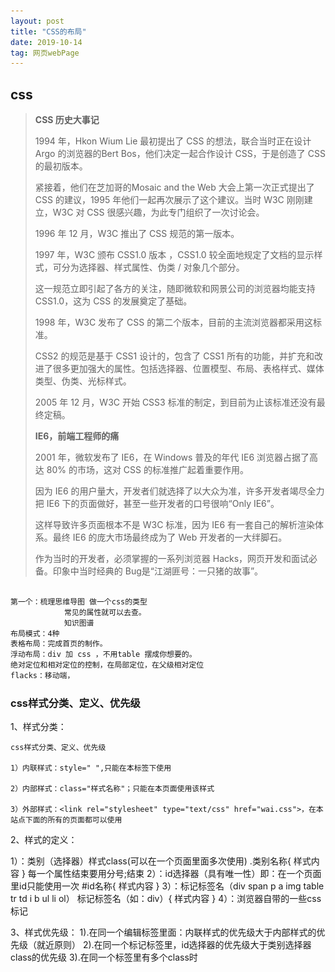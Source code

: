 ```yaml
---
layout: post
title: "CSS的布局"
date: 2019-10-14
tag: 网页webPage
---
```






## css

>
>
>**CSS 历史大事记**
>
>1994 年，Hkon Wium Lie 最初提出了 CSS 的想法，联合当时正在设计 Argo 的浏览器的Bert Bos，他们决定一起合作设计 CSS，于是创造了 CSS 的最初版本。
>
>紧接着，他们在芝加哥的Mosaic and the Web 大会上第一次正式提出了 CSS 的建议，1995 年他们一起再次展示了这个建议。当时 W3C 刚刚建立，W3C 对 CSS 很感兴趣，为此专门组织了一次讨论会。
>
>1996 年 12 月，W3C 推出了 CSS 规范的第一版本。
>
>1997 年，W3C 颁布 CSS1.0 版本 ，CSS1.0 较全面地规定了文档的显示样式，可分为选择器、样式属性、伪类 / 对象几个部分。
>
>这一规范立即引起了各方的关注，随即微软和网景公司的浏览器均能支持 CSS1.0，这为 CSS 的发展奠定了基础。
>
>1998 年，W3C 发布了 CSS 的第二个版本，目前的主流浏览器都采用这标准。
>
>CSS2 的规范是基于 CSS1 设计的，包含了 CSS1 所有的功能，并扩充和改进了很多更加强大的属性。包括选择器、位置模型、布局、表格样式、媒体类型、伪类、光标样式。
>
>2005 年 12 月，W3C 开始 CSS3 标准的制定，到目前为止该标准还没有最终定稿。
>
>**IE6，前端工程师的痛**
>
>2001 年，微软发布了 IE6，在 Windows 普及的年代 IE6 浏览器占据了高达 80% 的市场，这对 CSS 的标准推广起着重要作用。
>
>因为 IE6 的用户量大，开发者们就选择了以大众为准，许多开发者竭尽全力把 IE6 下的页面做好，甚至一些开发者的口号很响“Only IE6”。
>
>这样导致许多页面根本不是 W3C 标准，因为 IE6 有一套自己的解析渲染体系。最终 IE6 的庞大市场最终成为了 Web 开发者的一大绊脚石。
>
>作为当时的开发者，必须掌握的一系列浏览器 Hacks，网页开发和面试必备。印象中当时经典的 Bug是“江湖匪号：一只猪的故事”。

```bash

第一个：梳理思维导图 做一个css的类型
			常见的属性就可以去查。
			知识图谱
布局模式：4种
表格布局：完成首页的制作。
浮动布局：div 加 css ，不用table 摆成你想要的。
绝对定位和相对定位的控制，在局部定位，在父级相对定位
flacks：移动端，
```

### css样式分类、定义、优先级



1、样式分类：

    css样式分类、定义、优先级
    
    1）内联样式：style=" ",只能在本标签下使用
    
    2）内部样式：class="样式名称"；只能在本页面使用该样式
    
    3）外部样式：<link rel="stylesheet" type="text/css" href="wai.css">，在本站点下面的所有的页面都可以使用

2、样式的定义：

   1）：类别（选择器）样式class(可以在一个页面里面多次使用)
     .类别名称{
      样式内容
     }
      每一个属性结束要用分号;结束
    2）：id选择器（具有唯一性）即：在一个页面里id只能使用一次
     #id名称{
      样式内容
     }
    3）：标记标签名（div span p a img table  tr td i b ul li ol）
       标记标签名（如：div）{
      样式内容
       }
    4）：浏览器自带的一些css标记

3、样式优先级：
    1).在同一个编辑标签里面：内联样式的优先级大于内部样式的优先级（就近原则）
    2).在同一个标记标签里，id选择器的优先级大于类别选择器class的优先级
    3).在同一个标签里有多个class时<style>越往下面的样式的优先级越高（注：套用类别样式时：class="home work"）
    .class在同一个标记标签里面，class的优先级大于标记标签

4、css注释：/*  注释内容 */   

5、*{样式内容}：是给本页面下所有标记设置样式；body{样式内容}：给主体内设置样式；建议使用body{}

6、字体样式：
     颜色:color  16进制:#666666; rgb() rgba()(raba(颜色，颜色，颜色，透明度)) 
     大小:font-size  单位：px（像素）
     行高:line-height :2em; （如果只有一行可以用来做垂直/竖直方向居中对齐）
     对齐方式:text-align:left/center/right    vertical-algin  
     下划线:text-decoration （默认字体为蓝色，带下划线）:none无 underline下划线   overline上划线   linethrought删除线
     字体加粗:text-weight:bold;  
     首行缩进:text-ident 单位：em  1em代表一个汉字宽度（12-16px）





## 用JS元素CSS样式

> ​	CSS样式的引用有3种方式：style引用、class引用、id引用，所以[js](http://lib.csdn.net/base/javascript)改变元素的样式我们也分3种来说。

1.js改变由style方式引用的样式：
方法一：document.div.style.cssText="border:1px solid #000000;color:#FF0000";
方法二：document.div.setAttribute("style","border:1px solid #000000;color:#FF0000");

其中，divs是要改变样式元素的name。

2.js改变由class方式引用的样式：
方法一：document.div.className='div';
方法二：document.div.setAttribute("class","div");

其中，div是要改变样式元素的name。

3.js改变由id方式引用的样式：
方法二：document.div.setAttribute("id","div");

其中，div是要改变样式元素的name。



## CSS 测验



> ​	18道有关css的测试题

1 css不区分大小写，MaRgIn这种写法是正确的。
2.否。
3.否。
问题二跟问题三是同一个问题范围内，会有点坑，
行内元素还分为行内不可替换元素和行内替换元素。
对于input这种替换元素，margin和padding各方向均有作用。
对于span，a等这些不可替换元素，padding-left,padding-right,margin-right,margin-left均有效果,padding-top,padding-bottom,margin-top,margin-bottom无效果。
4.否。
5.否。 [https://developer.mozilla.org...](https://developer.mozilla.org/en-US/docs/Web/CSS/:checked)
6.是。
7.否。
8.blue。
9.blue。
10.blue。
11.blue。
12.blue。即使没有!important，也是blue
13.blue。
14.red。
15.否。
16.会。
17.否。
18.only操作符表示仅在媒体查询匹配成功的情况下应用指定样式。可以通过它让选中的样式在老式浏览器中不被应用,防止老旧的浏览器不支持带媒体属性的查询而应用到给定的样式。

> ​	题目topic		--examination question考题
>
> https://segmentfault.com/a/1190000008276679







**结果：**12/20

### 您的回答：

#### 1.CSS 指的是？

您的回答：Creative Style Sheets	创意样式表❌

正确答案：Cascading Style Sheets	级联样式表

#### 2.在以下的 HTML 中，哪个是正确引用外部样式表的方法？

您的回答：<link rel="stylesheet" type="text/css" href="mystyle.css">

#### 3.在 HTML 文档中，引用外部样式表的正确位置是？

您的回答：文档的末尾

正确答案：<head> 部分

#### 4.哪个 HTML 标签用于定义内部样式表？

您的回答：<style>

#### 5.哪个 HTML 属性可用来定义内联样式？

您的回答：styles

正确答案：style

#### 6.下列哪个选项的 CSS 语法是正确的？

您的回答：body {color: black}

#### 7.如何在 CSS 文件中插入注释？

您的回答：/* this is a comment */

#### 8.哪个属性可用于改变背景颜色？

您的回答：background-color:

#### 9.如何为所有的 <h1> 元素添加背景颜色？

您的回答：h1 {background-color:#FFFFFF}

#### 10.如何改变某个元素的文本颜色？

您的回答：text-color:❌

正确答案：color:

#### 11.哪个 CSS 属性可控制文本的尺寸？

您的回答：text-size❌

正确答案：font-size

#### 12.在以下的 CSS 中，可使所有 <p> 元素变为粗体的正确语法是？

您的回答：<p style="font-size:bold">

正确答案：p {font-weight:bold}

#### 13.如何显示没有下划线的超链接？

您的回答：a {text-decoration:none}

#### 14.如何使文本以大写字母开头？

您的回答：text-transform:capitalize

#### 15.如何改变元素的字体？

您的回答：font=

正确答案：font-family:

#### 16.如何使文本变为粗体？

您的回答：font:b

正确答案：font-weight:bold

#### 17.如何显示这样一个边框：上边框 10 像素、下边框 5 像素、左边框 20 像素、右边框 1 像素？

您的回答：border-width:10px 1px 5px 20px

#### 18.如何改变元素的左边距？

您的回答：margin-left:

#### 19.请判断以下说法是否正确：如需定义元素内容与边框间的空间，可使用 padding 属性，并可使用负值？

您的回答：错误

#### 20.如何产生带有正方形项目的列表？

您的回答：list-style-type: square





## 伪对象选择器

:nth-of-type() 选择的元素相对于父级元素第几个的 不是相对与该元素本身的

![img](https://timgsa.baidu.com/timg?image&quality=80&size=b9999_10000&sec=1565114577122&di=29569b4bc528fce07e516c0bb5227aef&imgtype=0&src=http%3A%2F%2Faliyunzixunbucket.oss-cn-beijing.aliyuncs.com%2Fjpg%2F0c0364a9555ffce73e720275a32770e2.jpg%3Fx-oss-process%3Dimage%2Fresize%2Cp_100%2Fauto-orient%2C1%2Fquality%2Cq_90%2Fformat%2Cjpg%2Fwatermark%2Cimage_eXVuY2VzaGk%3D%2Ct_100)

![img](https://ss1.bdstatic.com/70cFuXSh_Q1YnxGkpoWK1HF6hhy/it/u=4208792939,3065264734&fm=26&gp=0.jpg)





### 伪类选择器class:nth-of-type(num)

- 伪类选择器class:nth-of-type(num)

  - 先选择带class的标签
  - 再选择第num个元素
  - 再看是否带class 如果带就附上样式

- <code>包含代码

- <abbr>提示

- ```
  <iframe>每个iframe元素都有自己的会话历史记录(session history)和DOM树。包含嵌入内容的浏览上下文称为父级浏览上下文。顶级浏览上下文（没有父级）通常是由Window对象表示的浏览器窗口。
  页面上每个<iframe>都会需要包括内存占用在内的额外计算资源，这是因为每个<iframe>会都构建出一颗完整的DOM树。虽然理论上来说你能够在代码中写出来无限多的<iframe>，但是你最好还是先看看这么写会不会导致某些性能问题。
  ```

- 




### 什么是_CSS

正如我们之前提到的，CSS是一种用于向用户指定文档如何呈现的语言 — 它们如何被指定样式、布局等。

文档 通常是用标记语言结构化的文本文件 — HTML 是最常用的标记语言, 但你依然可以遇见一些其他的标记语言，比如 SVG 或者 XML。

呈现文档给用户意味着将其转换为用户可用的形式。浏览器，比如 Firefox, Chrome 或者 Internet Explorer，被设计用于可视化呈现文档，例如，在计算机屏幕，投影仪或打印机上。

- background-clip

  |值|描述|
  |-|-|
  |border-box	|背景被裁剪到边框盒。(默认)|
  |padding-box	|背景被裁剪到内边距框。|
	| content-box	|背景被裁剪到内容框。|
	|||







##  Sass

- Sass为css引入了变量

### 变量的声明

- 属性值可以用
  - 空格 `$basic-border: 1px solid black;`
  - `$plain-font: "Myriad Pro"、Myriad、"Helvetica Neue"、Helvetica、"Liberation Sans"、Arial和sans-serif; sans-serif;`

### 变量名用中划线还是下划线分隔;

```
$link-color: blue;
a {
  color: $link_color;
}

//编译后

a {
  color: blue;
}


```

在上例中，`$link-color`和`$link_color`其实指向的是同一个变量。实际上，在`sass`的大 多数地方，中划线命名的内容和下划线命名的内容是互通的，除了变量，也包括对混合器和Sass函数的命名。但是在`sass`中纯`css`部分不互通，比如类名、ID或属性名。



### div

```
<div> 标签定义 HTML 文档中的一个分隔区块或者一个区域部分。
<div>标签常用于组合块级元素，以便通过 CSS 来对这些元素进行格式化。

提示：<div> 元素经常与 CSS 一起使用，用来布局网页。
注释：默认情况下，浏览器通常会在 <div> 元素前后放置一个换行符。然而，您可以通过使用 CSS 改变这种情况。
```





## CSS笔记xue - 引入

1. 什么是 CSS

层叠样式表

2. HTML与CSS的关系

CSS给HTML设置样式

3. 如何引入CSS

| 后缀名 |   类型    |
| :----: | :-------: |
| .html  | text/html |
|  .css  | text/css  |

- 外部样式表

  ```
  Head
  <link href="xxx.css" rel="stylesheet" type="text/css">
  ```

- 内部样式表

  ```
  head
  <style type=”text/css”>
  /*css语法 设置样式*/
  ```

- 内嵌样式表(行内样式表)

  ```
  Style属性 全局属性
  <标签名 style=”background-color:yellow;”>
  ```

> 优先级(选中同一个标签，设置相同属性): 就近原则

**4. CSS 语法**

**语法：**

```
选择器{
属性名称:属性值;
......
}
```

**注释：**

```
/*.....*/
```

注释作用：解释说明、注释写在代码上方或右方 注意事项：不能嵌套使用(能注释多行的)



**5. 选择器**

- 1、HTML 标签选择器

  使用标签名称作为选择器

- 2、class 类 选择器

  ```
  class=”c”    ==>   .c{}
  Class=”a b”  ==>   .a{} .b{}
  p.a 选中p标签中class属性值为a的元素
  ```

  多个 class 属性值可以使用空格隔开

- 3、Id 选择器 (属性值唯一)

  ```
  #id 属性值
  ```

- 4、组合选择器

  选择器使用逗号分开

  多个选择器 设置同一个样式

- 5、关系选择器（包含选择器/后代选择器）

  选择器之间使用空格隔开

- 6、伪类选择器 a 标签 选中元素的状态

  ```
  a:link a:hover a:active a:visited
  :hover 鼠标移上去的状态 其它元素也可以使用0
  ```

- 7、通用选择器 

  ```
  选中页面所有元素
  ```

  

**6. 属性及属性值**

- 背景颜色：`Background-color:red;`

  ```
  属性值：
  	单词 red，blue...
  	十六进制 #ffffff
  	rgb (0,0,0)
  ```

- 字体颜色：`color:red;`

- 字体大小：`font-size:12px;`

- 边框颜色：`border:10px solid red;`

  四个边框，边框大小，边框样式，边框颜色





## 练习作业

> 	1. css实现鼠标悬停，光标出现小手
>
> 如何上选 用 control + shift  + 上

```
用css 添加手状样式,鼠标移上去变小手,变小手
cursor:pointer;

用JS使鼠标变小手onmouseover(鼠标越过的时候)
onmouseover="this.style.cursor='hand'"
```

cursor其他取值  

- auto                    ：标准光标  
- default                 ：标准箭头  （箭头）
- pointer, hand                   ：手形光标  （***）
- wait                     ：等待光标    （--转圈圈）
- text                      ：I形光标  
- vertical-text          ：水平I形光标  
- no-drop                ：不可拖动光标  
- not-allowed           ：无效光标  
- help                     ：帮助光标  
- all-scroll         ：三角方向标  
- move                     ：移动标  （好像可以拖拽）
- crosshair           ：十字标  
- e-resize  
- n-resize  
- nw-resize  
- w-resize  
- s-resize  
- se-resize  
- sw-resize





> 2题目

**上下左右的排列顺序**：顺时针。上右下左。



**margin或者padding值为4个、3个、2个、1个的时候分别是什么意思**

内边距 外边距

以margin为例，padding同理

margin为4个时，margin:上  右  下  左;（为顺时针方向）

margin为3个时，margin:上   左=右   下;

margin为2个时，margin:上=下   左=右;

margin为1个时，margin:上=右=下=左;





## 小米官网

> HTML+CSS实战布局指南
>
> 小米的官网 用的应该都是原生的html + css + 部分 js插件，为了照顾IE8及以下的用户，未使用如bootstrap等前端框架

**概述**

在开发⽹网站⻚页⾯面时，⽆无论是PC端还是⼿手机端，都需在项⽬目⽂文件组织架构以及样式的重置等做准备。



**项目结构**

在实际项⽬目开发中，采⽤用结构与⻚页⾯面分离的原则，CSS样式独⽴立于⽂文件之外

项⽬目录 jd

```
- index.html ⾸首⻚页
-- list.html 列列表⻚页
-- static 静态资源⽬目录
-- -- css CSS⽂文件⽬目录
-- -- images 图⽚片⽂文件⽬目录
-- -- js js⽂文件⽬目录
```



**Css 样式重制表**

为了了保证CSS样式在各个浏览器器中表现⼀一致，需要将浏览器器对HTML元素默认的样式进⾏行行重置

以下⽅方式可任选一种：

1. 引⼊入reset.css

2. 引⼊入normalize.css



**Iconfot 字体图标**

> ​	当使⽤用图⽚片作为图标时会涉及多个⼩小图标致使http请求数量量增多，⻚页⾯面加载较慢，同时图⽚片类型的图标.
>
> 后期不不易易维护，我们现在选择使⽤用字体图标，字体图标库有很多，⽐比如阿⾥里里巴巴的⽮矢量量图标库。



图标使⽤用⽅方式： 1. 引⼊入⽣生成的字体CSS⽂文件 2. 按照套路路出牌



**调试技巧**

1.  必须学会使⽤用控制台查看HTML元素，在线调试CSS样式

2. 必须习惯使⽤用注释来进⾏行行调试

3. 必须写明合理理的注释







## **reset.css**

> ​	CSS工具：重置CSS
>
> reset.css
>
> 重置样式表的目的是减少浏览器在默认行高，标题的边距和字体大小等方面的不一致。如果您有兴趣，可以在[2007年5月的帖子中讨论了其](http://meyerweb.com/eric/thoughts/2007/04/18/reset-reasoning/)背后的一般原因。重置样式经常出现在CSS框架中，并且最初的“ meyerweb重置”已进入[Blueprint](http://code.google.com/p/blueprintcss/)等。
>
> 此处给出的重置样式特意是非常通用的。`body`例如，没有为元素设置任何默认颜色或背景。我不特别建议您在自己的项目中以未更改的状态使用它。应该对其进行调整，编辑，扩展和其他调整，以匹配您的特定重置基准。填写页面，链接等的首选颜色。



> ​	normaloze.css

```css
/* http://meyerweb.com/eric/tools/css/reset/ 
   v2.0 | 20110126
   License: none (public domain)
*/

html, body, div, span, applet, object, iframe,
h1, h2, h3, h4, h5, h6, p, blockquote, pre,
a, abbr, acronym, address, big, cite, code,
del, dfn, em, img, ins, kbd, q, s, samp,
small, strike, strong, sub, sup, tt, var,
b, u, i, center,
dl, dt, dd, ol, ul, li,
fieldset, form, label, legend,
table, caption, tbody, tfoot, thead, tr, th, td,
article, aside, canvas, details, embed, 
figure, figcaption, footer, header, hgroup, 
menu, nav, output, ruby, section, summary,
time, mark, audio, video {
	margin: 0;
	padding: 0;
	border: 0;
	font-size: 100%;
	font: inherit;
	vertical-align: baseline;
}
/* HTML5 display-role reset for older browsers */
article, aside, details, figcaption, figure, 
footer, header, hgroup, menu, nav, section {
	display: block;
}
body {
	line-height: 1;
}
ol, ul {
	list-style: none;
}
blockquote, q {
	quotes: none;
}
blockquote:before, blockquote:after,
q:before, q:after {
	content: '';
	content: none;
}
table {
	border-collapse: collapse;
	border-spacing: 0;
}
```







```
/ *！normalize.css v8.0.1 | MIT许可证| github.com/necolas/normalize.css * /

/ *文件
   ================================================== ======================= * /

/ **
 * 1.在所有浏览器中更正行高。
 * 2.防止在iOS中更改方向后调整字体大小。
 * /

html {
  行高：1.15；/ * 1 * /
  -webkit-text-size-adjust：100％; / * 2 * /
}

/ *节
   ================================================== ======================= * /

/ **
 *在所有浏览器中删除边距。
 * /

身体 {
  边距：0;
}

/ **
 *在IE中一致地渲染`main`元素。
 * /

主要{
  显示：块；
}

/ **
 *更正`section`中`h1`元素的字体大小和边距，
 * Chrome，Firefox和Safari中的“文章”上下文。
 * /

h1 {
  字号：2em；
  保证金：0.67em 0;
}

/ *分组内容
   ================================================== ======================= * /

/ **
 * 1.在Firefox中添加正确的框大小。
 * 2.在Edge和IE中显示溢出。
 * /

hr {
  框大小：内容框；/ * 1 * /
  高度：0；/ * 1 * /
  溢出：可见；/ * 2 * /
}

/ **
 * 1.在所有浏览器中更正字体大小的继承和缩放。
 * 2.在所有浏览器中更正奇数的“ em”字体大小。
 * /

前{
  字体家族：等宽，等宽；/ * 1 * /
  字体大小：1em；/ * 2 * /
}

/ *文本级语义
   ================================================== ======================= * /

/ **
 *删除IE 10中活动链接上的灰色背景。
 * /

一种 {
  背景色：透明；
}

/ **
 * 1.移除Chrome 57-中的底部边框
 * 2.在Chrome，Edge，IE，Opera和Safari中添加正确的文字修饰。
 * /

abbr [title] {
  底部边框：无；/ * 1 * /
  文字装饰：下划线；/ * 2 * /
  文字装饰：点划线；/ * 2 * /
}

/ **
 *在Chrome，Edge和Safari中添加正确的字体粗细。
 * /

b，
强{
  font-weight：粗体；
}

/ **
 * 1.在所有浏览器中更正字体大小的继承和缩放。
 * 2.在所有浏览器中更正奇数的“ em”字体大小。
 * /

码，
kbd，
样本{
  字体家族：等宽，等宽；/ * 1 * /
  字体大小：1em；/ * 2 * /
}

/ **
 *在所有浏览器中添加正确的字体大小。
 * /

小{
  字体大小：80％；
}

/ **
 *防止`sub`和`sup`元素影响行的高度
 *所有浏览器。
 * /

子
sup {
  字体大小：75％；
  行高：0
  职位：相对
  垂直对齐：基线；
}

子{
  底部：-0.25em;
}

sup {
  最高：-0.5em;
}

/ *嵌入式内容
   ================================================== ======================= * /

/ **
 *删除IE 10中链接内部图像的边框。
 * /

img {
  边框样式：无；
}

/* 形式
   ================================================== ======================= * /

/ **
 * 1.在所有浏览器中更改字体样式。
 * 2.在Firefox和Safari中删除边距。
 * /

按钮，
输入，
optgroup，
选择，
textarea {
  字体家族：继承；/ * 1 * /
  字体大小：100％；/ * 1 * /
  行高：1.15；/ * 1 * /
  边距：0; / * 2 * /
}

/ **
 *显示IE中的溢出。
 * 1.在Edge中显示溢出。
 * /

按钮，
输入{/ * 1 * /
  溢出：可见；
}

/ **
 *删除Edge，Firefox和IE中文本转换的继承。
 * 1.删除Firefox中文本转换的继承。
 * /

按钮，
选择{/ * 1 * /
  文字转换：无；
}

/ **
 *纠正了无法在iOS和Safari中设置可点击类型的样式的问题。
 * /

按钮，
[type =“ button”]，
[type =“ reset”]，
[type =“ submit”] {
  -webkit-appearance：按钮；
}

/ **
 *在Firefox中删除内部边框和填充。
 * /

按钮：：-moz-focus-inner，
[type =“ button”] ::-moz-focus-inner，
[type =“ reset”] ::-moz-focus-inner，
[type =“ submit”] ::-moz-focus-inner {
  边框样式：无；
  填充：0;
}

/ **
 *恢复以前的规则未设置的焦点样式。
 * /

按钮：-moz-focusring，
[type =“ button”]：-moz-focusring，
[type =“ reset”]：-moz-focusring，
[type =“ submit”]：-moz-focusring {
  轮廓：1px点缀的ButtonText；
}

/ **
 *更正Firefox中的填充。
 * /

栏位{
  填充：0.35em 0.75em 0.625em;
}

/ **
 * 1.更正Edge和IE中的文字换行。
 * 2.纠正IE中来自“ fieldset”元素的颜色继承。
 * 3.删除填充，使开发人员在归零时不会被抓住
 *所有浏览器中的`fieldset`元素。
 * /

图例{
  框大小：border-box；/ * 1 * /
  颜色：继承；/ * 2 * /
  显示：表；/ * 1 * /
  最大宽度：100％；/ * 1 * /
  填充：0; / * 3 * /
  空格：正常；/ * 1 * /
}

/ **
 *在Chrome，Firefox和Opera中添加正确的垂直对齐方式。
 * /

进度{
  垂直对齐：基线；
}

/ **
 *删除IE 10+中的默认垂直滚动条。
 * /

textarea {
  溢出：自动；
}

/ **
 * 1.在IE 10中添加正确的框大小。
 * 2.删除IE 10中的填充。
 * /

[type =“ checkbox”]，
[type =“ radio”] {
  框大小：border-box；/ * 1 * /
  填充：0; / * 2 * /
}

/ **
 *更正Chrome中递增和递减按钮的光标样式。
 * /

[type =“ number”] ::-webkit-inner-spin-button，
[type =“ number”] ::-webkit-outer-spin-button {
  高度：自动；
}

/ **
 * 1.纠正Chrome和Safari中的奇怪外观。
 * 2.在Safari中更正轮廓样式。
 * /

[type =“ search”] {
  -webkit-appearance：文本字段；/ * 1 * /
  轮廓偏移：-2px; / * 2 * /
}

/ **
 *在macOS上的Chrome和Safari中删除内部填充。
 * /

[type =“ search”] ::-webkit-search-decoration {
  -webkit-appearance：无；
}

/ **
 * 1.纠正了无法在iOS和Safari中设置可点击类型的样式的问题。
 * 2.在Safari中将字体属性更改为`inherit`。
 * /

::-webkit-file-upload-button {
  -webkit-appearance：按钮；/ * 1 * /
  font：继承; / * 2 * /
}

/ *互动
   ================================================== ======================= * /

/ *
 *在Edge，IE 10+和Firefox中添加正确的显示。
 * /

细节 {
  显示：块；
}

/ *
 *在所有浏览器中添加正确的显示。
 * /

摘要{
  显示：list-item;
}

/ *其他
   ================================================== ======================= * /

/ **
 *在IE 10+中添加正确的显示。
 * /

模板{
  显示：无；
}

/ **
 *在IE 10中添加正确的显示。
 * /

[隐藏] {
  显示：无；
}
```







## Css运算calc()

calc()从字面我们可以把他理解为一个函数function。其实calc是英文单词calculate(计算)的缩写，是css3的一个新增的功能，用来指定元素的长度。比如说，你可以使用calc()给元素的border、margin、pading、font-size和width等属性设置动态值。为何说是动态值呢?因为我们使用的表达式来得到的值。不过calc()最大的好处就是用在流体布局上，可以通过calc()计算得到元素的宽度。
calc()有什么用？
calc()能让你给元素的做计算，你可以给一个div元素，使用百分比、em、px和rem单位值计算出其宽度或者高度，比如说“width:calc(50% + 2em)”，这样一来你就不用考虑元素DIV的宽度值到底是多少，而把这个烦人的任务交由浏览器去计算。
calc()的语法：

calc()语法非常简单，就像我们小时候学加 （+）、减（-）、乘（*）、除（/）一样，使用数学表达式来表示：

```
.elm {
   width: calc(expression);
}
```



其中"expression"是一个表达式，用来计算长度的表达式。

例如：

```
.box{
border:1px solid #ddd;
width:calc(100% - 100px);
background:#9AC8EB;
}
.box{
margin-left:20px;
width:calc(100%/3 - 20px);
}
.box:nth-child(3n){
margin-left:0;
}
```



calc()的运算规则


使用“+”、“-”、“*” 和 “/”四则运算；
可以使用百分比、px、em、rem等单位；
可以混合使用各种单位进行计算；
表达式中有“+”和“-”时，其前后必须要有空格，如"widht: calc(12%+5em)"这种没有空格的写法是错误的；
表达式中有“*”和“/”时，其前后可以没有空格，但建议留有空格。
注意：表达式中不能用"()"。如果有必须拆分。如（100% - 45px）/ 2必须写成 100% / 2 - 45px / 2。

浏览器的兼容性

浏览器对calc()的兼容性还算不错，在IE9+、FF4.0+、Chrome19+、Safari6+都得到较好支持，同样需要在其前面加上各浏览器厂商的识别符，不过可惜的是，移动端的浏览器还没仅有“firefox for android 14.0”支持，其他的全军覆没。

```
.elm {
	/*Firefox*/
	-moz-calc(expression);
	/*chrome safari*/
	-webkit-calc(expression);
	/*Standard */
	calc();

}
```









## 笔记

```css
background
-color  颜色
-image  图片  URL(地址)
-position  图片定位
-repeat  图片重复 (no-repeat,repeat-x,repeat-y)
top 上
bottom 下
right 右
left 左
center 中

text-indent  首行缩进
text-align  水平对齐方式
word-spacing  字母、单词间距
letter-spacing  单词间距
text-transform  文本大小写（none，uppercase，lowercase，capitalize每个单词首字母大写）
white-space  处理空白符 pre
direction  文本阅读方向
text-decoration 修饰文本( none，underline下划线，overline上划线，line-through删除线)
text-overflow  文本溢出 （clip修剪，ellipsis省略号修剪，string字符串代表修剪文本）

font-family  字体样式
font-style  字体风格  (normal正常，italic倾斜)
font-variant:small-caps小型大写字母
font-weight  文本加粗（bold）
font-size  字体大小

a:link - 普通的、未被访问的链接
a:visited - 用户已访问的链接
a:hover - 鼠标指针位于链接的上方
a:active - 链接被点击的时刻

list-style  简写
list-style-image  列表项用图片替换
list-style-position  列表项位置
list-style-type  列表项风格（none取消列表项）

border-collapse  表格边框  (collapse单线)
width  宽度
height  高度
vertical-align  垂直对齐方式（middle垂直居中）
padding  表格内边距
caption-side  标题位置
empty-cells  空单元格设置（hide不在空绘制边）
table-layout  单元格固定（fixed固定）
solid  实线
dotted  点线
dashed  虚线
double  双线
border-(bottom-left)-radius  边框圆角
outline  轮廓

vertical-align:middle  垂直居中

cursor  鼠标（pointer手掌，wait等待）
```

![middle](/images/posts/html5/middle.png)

![middle](../images/posts/html5/middle.png)



```
display:inline、display:block、display:inline-block三者真实用途及含义是什么？
https://blog.csdn.net/sinat_34719507/article/details/53512509

最难的css布局
https://blog.csdn.net/weixin_36706903/article/details/82664862

浮动和布局 面试难题
```



>CSS Reset
>
>页面架构HTML+CSS ●▽● 各种布局各种实现

1.作用

（1）清除浏览器默认样式
（2）全局样式定义

2.特别注意

（1）项目开发初期就定义好
（2） `reset.css` 在引入的时候一定要放在第一位
（3）不同的产品 `reset.css`不一样

3.table合并边框间距

```
  table {
  border-collapse: collapse; // 合并边框
  border-spacing: 0; //边框间距。当 `border-collapse` 值为 `seperate` 时生效

}
```

4.一个并不完整也并不通用的reset.css样例

```
      html,body,h1,h2,h3,h4,h5,h6,div,dl,dt,dd,ul,ol,li,p,blockquote,pre,hr,figure,table,caption,th,td,form,fieldset,legend,input,button,textarea,menu{margin:0;padding:0;}
    header,footer,section,article,aside,nav,hgroup,address,figure,figcaption,menu,details{display:block;}
    table{border-collapse:collapse;border-spacing:0;}
    caption,th{text-align:left;font-weight:normal;}
    html,body,fieldset,img,iframe,abbr{border:0;}
    i,cite,em,var,address,dfn{font-style:normal;}
    [hidefocus],summary{outline:0;}
    li{list-style:none;}
    h1,h2,h3,h4,h5,h6,small{font-size:100%;}
    sup,sub{font-size:83%;}
    pre,code,kbd,samp{font-family:inherit;}
    q:before,q:after{content:none;}
    textarea{overflow:auto;resize:none;}
    label,summary{cursor:default;}
    a,button{cursor:pointer;}
    h1,h2,h3,h4,h5,h6,em,strong,b{font-weight:normal;}
    del,ins,u,s,a,a:hover{text-decoration:none;}
    body,textarea,input,button,select,keygen,legend{font:12px/1.14 arial,simsun;color:#333;outline:0;}
    body{background:#fff;}
    a,a:hover{color:#333;}
```

**布局解决方案**

**居中布局**

1.水平居中

父元素和子元素宽度未知。

```
  <div class="parent">
  <div class="child">child</div>
</div>
```

要达到的效果是这样：
![图片描述](https://segmentfault.com/img/bVMh18?w=588&h=121)

**方法一：flex + justify-content**

主要代码：

```
  .parent { 
  display: flex;
  justify-content: center;
}
```



#### **方法二：absolute + transform**

主要代码：

```
  .parent { position: relative; }
.child { 
  position: absolute;
  left: 50%;
  transform: translateX(-50%);
}
```

原理是： `left: 50%;`在子元素的左侧添加了一段距离，这段距离是父元素宽度的50%，接着因为translateX(50%) 设置百分比时的参照物是自身宽度，所以向左偏移了自身宽度的50%，就居中啦 ╮(‵▽′)╭

[动动小手看看栗子](https://jsfiddle.net/DarcyAn/0nrw7s4w/)

#### 方法三：inline-block + text-align

主要代码：

```
  .parent { text-align: center; }
.child { display: inline-block; }
```

这种方法有一个问题是： `parent`设置了 `text-align: center;`后， 因为这个属性可继承，会导致 `child`中的文字也会居中，而这个效果是我们未必需要的，所以我们很多时候需要在 `.child`中加一句 `text-align: left;`

[自己看看栗子](https://jsfiddle.net/DarcyAn/e8ns3qnx/)

#### 方法四：table + margin

主要代码：

```
  .child { display: table; margin: 0 auto; }
```

table的特点：宽度为内容宽度 的 **块状元素**，所以也可以用 `margin: 0 auto;`居中。

优点：只设置子元素样式就可以了，不需关心父元素。

[看看栗子](https://jsfiddle.net/DarcyAn/c0krtduf/)

不喜欢这第四个方案，table是辣么有语义的一个样式，为什么随便把人家变成table (￣.￣)

### 2.垂直居中

父元素和子元素高度未知。

意欲达到的效果：

![图片描述](https://segmentfault.com/img/bVMh5R?w=117&h=317)

#### 方法一：flex+ align-items

```
  .parent {
  display: flex;
  align-items: center;
}
```

同 **水平居中**的方法一

[栗子](https://jsfiddle.net/DarcyAn/d3zrvz4q/)

#### 方法二：absolute + transform

```
  .parent { position: relative; }
.child {
  position: absolute;
  top: 50%;
  transform: translateY(-50%);
}
```

同 **水平居中**的方法二

[栗子](https://jsfiddle.net/DarcyAn/btx0ueox/)

#### 方法三：table-cell + vertical-align

```
  .parent {
  display: table-cell;
  vertical-align: middle;
}
```

vertical-align 可以作用在 `inline`元素， `inline-table`元素，以及 `table-cell`元素上。

[栗子](https://jsfiddle.net/DarcyAn/xz1879vk/)

### 3.水平垂直居中

父元素和子元素宽高都未知。

![图片描述](https://segmentfault.com/img/bVMh7w?w=313&h=314)

#### 方法一：flex + justify-content + align-items

```
  .parent {
  display: flex;
  justify-content: center;
  align-items: center;
}
```

综合了 **水平居中**和 **垂直居中**的方法一

[栗子](https://jsfiddle.net/DarcyAn/cyyphynb/)

#### 方法二： absolute + transform

```
  .parent { position: relative; }
.child {
  position: absolute;
  top: 50%;
  left: 50%;
  transform: translate(-50%, -50%);
}
```

综合了 **水平居中**和 **垂直居中**的方法二



#### 方法三：[inline-block + text-align] + [table-cell + vertical-align]

```
  .parent {
  display: table-cell;
  vertical-align: middle;
  text-align: center;
}
.child {
  display: inline-block;
}
```



**多列布局**

### 1.一列定宽 + 一列自适应

![图片描述](https://segmentfault.com/img/bVMk9w?w=599&h=175)

```
  <div class="parent">
  <div class="left"><p>left</p></div>
  <div class="right">
    <p>right</p>
    <p>right</p>
  </div>
</div>
```

#### 方法1：float + margin

```
  .left {float: left; width: 100px;}
.right { margin-left: 120px;} //有20px是间距
```

#### 方法2：（对方法一的改进）float + margin + (fix)

因为方法1在低版本浏览器有兼容性问题，所以改进一下。

```
  // 首先在right外面加了right-fix这个div
<div class="parent">
  <div class="left"><p>left</p></div>
  <div class="right-fix"> 
    <div class="right">
      <p>right</p>
      <p>right</p>
    </div>
  </div>
</div>
```

CSS改动：

STEP1：

```
  // .left 和 .right 设置暂时不变
.right-fix {float: right; width: 100%;}
```

效果为：（注意：我们把right-fix设置为白色背景，只是为了方便观察。）

![图片描述](https://segmentfault.com/img/bVMlz7?w=459&h=124)

STEP2：

可以看到，由于right-fix宽度为100%，所以跑到了left下面一行。想要回到同一行，需要给right-fix设置一个负的margin-left值-100px。

```
  .right-fix { margin-left: -100px; }
```

关于为什么设置了 `margin-left: 100px;`就可以使得回到同一行呢？是因为设置了负的margin-left值之后，浏览器计算right-fix元素的宽度后，会加上-100px，也就是减掉100px，这也就是left的宽度，所以left 与 right-fix 加起来没有超过整行的宽度。
想要进一步了解负的margin值可以参考这篇文章： [CSS布局奇淫巧计之-强大的负边距](http://www.cnblogs.com/2050/archive/2012/08/13/2636467.html#2457812)

效果如图：

![图片描述](https://segmentfault.com/img/bVMlA8?w=522&h=88)

STEP3：

不幸的是，因为html文档中right-fix处于left后面，所以left被right-fix遮住了，实际应用中right-fix虽然没有背景色，但是我们还是不会希望它覆盖在left上面。

所以，我们需要提高 left 的层级。如何提高呢？由于设置了position: relative;的元素层级要高于普通元素，所以加上这样一条：

```
  .left{ position: relative; }
```

具体可以参考张鑫旭写的一篇讲解 `position:relative;`很详细的文章： [CSS 相对/绝对(relative/absolute)定位系列（四）](http://www.zhangxinxu.com/wordpress/2011/08/css相对定位relative绝对定位absolute系列（四）/)

最终达到我们要的效果：

![图片描述](https://segmentfault.com/img/bVMlBL?w=519&h=89)

[到jsfiddle中自己试试去](https://jsfiddle.net/DarcyAn/t7xjwujj/)

#### 方法3：float + overflow

```
  .left{
  width: 100px;
  margin-right: 20px;
}
.right {
  overflow: hidden;
}
```

原理是：设置了overflow:hidden; 之后，会触发BFC模式，而BFC模式内部的布局不受外部影响，所以不会受浮动影响，不会围绕left而是跑到left右边去了。

#### 方法4：table

```
  .parent{
  display: table;
  width: 100%;
  table-layout: fixed; //加速table渲染，实现了布局优先
}
.left, .right {
  display: table-cell;
}
.left {
  width: 100px;
  padding-right: 20px;//因为table-cell不能设margin，所以设置padding来加间距
}
```

根据table的特性,left设置了100px后，right就占了剩余宽度。

#### 方法5：flex

```
  .parent{ display: flex; }
.left{ width: 100px; margin-right: 20px; }
.right{ flex: 1; }
```

So easy.

### 2.多列定宽 + 一列自适应

再加一列定宽就行啦 o(≧v≦)o

### 3.不定宽 + 一列自适应

![图片描述](https://segmentfault.com/img/bVMlDY?w=427&h=131)

**不定宽**意思是：
1.可以随意更改宽度：比如改为100px，200px，同时不需要更改其他样式也可以做到两列自适应布局。
2.或不设置宽度而是由里面子元素的宽度决定。

以下方法对应 [一列定宽+一列自适应] 中的方法

方法1： float + margin ？

不好意思，做不到。

方法2： float + margin +（fix） ？

不好意思，也做不到。

方法3： float + overflow ？

阔以！ **right的样式没有依赖于width的宽度。**代码量也少，很棒棒哦！

方法4：table

阔以！ **right的样式没有依赖于width的宽度，即不关心width的宽度。**

方法5：flex

强大的flex当然可以~（傲娇脸 ）

### 4.两列不定宽 + 一列自适应

没错，跟你想的一样，加一列不定宽的就行了，样式都一样 ㄟ( ▔, ▔ )ㄏ

### 5.等分布局

![图片描述](https://segmentfault.com/img/bVMlFE?w=544&h=326)

C + G = 4*（W + G）
以下例子假设间距G = 20px

结构：

```
  <div class="parent">
  <div class="column"><p>1</p></div>
  <div class="column"><p>2</p></div>
  <div class="column"><p>3</p></div>
  <div class="column"><p>4</p></div>
</div>
```

方法1：float

```
  .parent{ margin-left: -20px; }//就是上面公式中等号左边的G
.column{
  float: left;
  width: 25%;
  padding-left: 20px;//这里要注意，因为我们用padding来表示间距，所以如果你是给p元素设置了background-color，会发现没有间距，p标签的width才是上图中的W
  box-sizing: border-box;
}
```

方法2：table

```
  <div class="parent-fix">
    <div class="parent">
      <div class="column"><p>1</p></div>
      <div class="column"><p>2</p></div>
      <div class="column"><p>3</p></div>
      <div class="column"><p>4</p></div>
    </div>
</div>
  .parent-fix{
  margin-left: -20px;
}
.parent {
  display: table;
  width: 100%;
}
.column {
  display: table-cell;
  padding-left: 20px;//因为单元格不能设置margin，所以间距只能用padding来做。
}
```

因为table的width默认是随内容宽度变化的，所以需要手动设置 `width: 100%;`。又因为明确设置了宽度的元素就没办法用将margin设为负值的方式增加20px宽度了，所以需要在外面加一个父元素 `parent-fix`。
这里大家可以自己试试比较一下给 `parent-fix` **设置width为100%**与 **不设置width**时parent-fix实际宽度（用调试工具里的查看元素看）的区别来理解。



方法3：flex

```
  .parent { display: flex; }
.column { flex: 1; } 
.column + .column { margin-left: 20px; }//好用的兄弟选择器 (｡・`ω´･)
```

上面这个等分布局

**6.一列定宽+一列自适应（当其中较高的一列高度变化，另一列同步变化）**

右侧变高，左侧高度随之变化：

![右侧变高，左侧高度随之变化1](https://segmentfault.com/img/bVMo93?w=765&h=276)

↓↓

![右侧变高，左侧高度随之变化2](https://segmentfault.com/img/bVMpan?w=767&h=200)

方法1：table

table的列之间有天然等高的特性。

就是上面 **1.一列定宽 + 一列自适应**中的 **方法4：table**。

方法2：flex

flex也是天然的等高 <(￣︶￣)> 因为它默认的align-items为stretch，即在交叉轴上默认拉伸占满整个容器。

仍旧是上面 **1.一列定宽 + 一列自适应**中的 **方法5：flex**。



方法3：float

仍旧是参照上面 **1.一列定宽 + 一列自适应**中的 **方法3：float + overflow**，float并没有天然等高，所以要在这个基础上做改动。

```
  .left{
  width: 100px;
  margin-right: 20px;
}
.right {
  overflow: hidden;
}
//增加部分
.left, .right{
  padding-bottom: 9999px;//使得有背景色的部分变的很高
  margin-bottom: -9999px;//用负的margin抵消掉很高的padding，让高度变回left和right中较高的那部分的内容高度，以便parent用overflow: hidden;去隐藏掉超出部分
}
.parent {
  overflow: hidden;//隐藏掉超出边界的部分 
}
```

其实left的实际高度并没有变，是一种伪等高，只是背景变高。



7.全等四宫格

![图片描述](https://segmentfault.com/img/bVqUsZ)

这是练习题，置几试试吧。

```
  <div class="parent">
  <div class="outer">
    <div class="column>1</div>
    <div class="column>2</div>
  </div>
  <div class="outer">
    <div class="column>3</div>
    <div class="column>4</div>
  </div>
</div>
```

方法1：flex

```
  .parent {
  display: flex;
  flex-wrap: wrap;
  align-content: space-between;
}
.outer {
  flex-basis: 100%;
  display: flex;
  justify-content: space-between;
}
```

[一颗仅供参考的栗子](https://jsfiddle.net/DarcyAn/d1ndbpxn/)

方法2：float

[我的栗子](https://jsfiddle.net/DarcyAn/twckmv31/)

方法3：table

[一个栗子不一定对](https://jsfiddle.net/DarcyAn/t1for4g0/)

**全屏布局**

### 1.定宽（px）+自适应

![图片描述](https://segmentfault.com/img/bVMsBG?w=588&h=428)

只有主内容区 right 随内容滚动。

方法1.position

```
  <div class="parent">
<div class="top">top</div>
<div class="left">left</div>
<div class="right"><div class="help-right">right</div></div>
<div class="bottom">bottom</div>
</div>
  html, body, .parent {height: 100%; overflow: hidden;}//为了让整个页面不滚动
.top {
  position: absolute;
  top: 0; 
  left: 0; right: 0; //注意这个很棒的设置！可以自动占满整行 ヾ(o◕∀◕)ﾉ 
  height: 100px;
}
.left {
  position: absolute;
  left: 0;
  top: 100px; bottom: 50px;
  width:200px;
}
.right {
  position: absolute;
  left: 200px; right: 0;
  top: 100px; bottom: 50px; //这也是上下占满除了top和bottom之外的所有高度
  overflow: auto;//让主内容区可以滚动
}
.help-right {//假装有很多内容
  width: 1000px;
  height: 1000px;
}
.bottom{
  position: absolute;
  bottom: 0; 
  left: 0; right: 0;
  height: 50px;
}
```

[动手写写才记得住](https://jsfiddle.net/DarcyAn/50j3q2bg/)

方法2.flex

```
  <div class="parent">
<div class="top">top</div>
<div class="middle">
<div class="left">left</div>
<div class="right"><div class="help-right">right</div></div>
</div>
<div class="bottom">bottom</div>
</div>
  html, body, .parent {height: 100%; overflow: hidden;}
.parent {display: flex; flex-direction: column;}
.top { height: 100px; }
.middle {flex: 1; display: flex;}
.left { width:200px; }
.right { flex: 1; overflow: auto; }
.help-right { width: 1000px; height: 1000px; }
.bottom{ height: 50px; }
```

[栗子](https://jsfiddle.net/DarcyAn/txcfpsLy/)

### 2.百分比定宽（%）+自适应

方法1.position ， 方法2.flex ：

把原来的用px写的定宽改成百分比就可以了。是相对于body的高度和宽度来变化的。感觉top和bottom高度设置百分比不是很实用。

### 3.自适应+自适应

![图片描述](https://segmentfault.com/img/bVMsCj?w=583&h=434)

方法1.position

定宽的高度和宽度影响旁边栏的布局，所以实现不了 - 。-

方法2.flex

阔以实现，而且相当简单 ╮(╯▽╰)╭ 把刚刚设置了高度和宽度的地方去掉就可以了 ∑(っ °Д °;)っ

[惊人的栗子](https://jsfiddle.net/DarcyAn/j1t84e9r/)

方法3.Grid

阔以实现，但是因为还是W3C的草案，所以会经常变化，不稳定，而且浏览器支持也不好。

**响应式**

**想要达到的效果**

只写一个网站，在多个终端显示，在小屏幕上会隐藏部分元素。

**现在的情况**

在PC端浏览器中可以正常访问的网站，到了手机上之后，内容就会变得特别小。
原因：所有的移动设备都有一个viewport（视窗），这个视窗不是手机屏幕大小，而是一个虚拟的窗口，比如iPhone4的viewport宽度为980px（如下图所示）。显示的时候再按照比例将这980px的内容压缩显示到实际的屏幕宽度中。

![图片描述](https://segmentfault.com/img/bVMsCT?w=667&h=456)

### 所以为防止让页面缩小，在移动设备中，我们会做如下设置

```
  <meta name="viewport" content="
 width=device-width //让宽度等于设备宽度，因为不同的移动设备宽度不同 iphone4为320px
 ,initial-scale=1.0 //初始缩放1.0， 即不缩放，网站就不会被缩小了
 ,user-scalable=no //防止用户手动缩放
">
```

### 设置结束之后，如何具体开发？

#### 方法1.宽度尽量自适应，而不要用定宽。

#### 方法2.用媒体查询 @media

```
  @media screen and (max-width: 320px) {
  //最大宽度为320px，即视窗宽度小于等于320px
  div{..}
  .class-name{...}
}

@media screen and (min-width: 320px) and (max-width: 769px){
  //最小宽度为320px，最大宽度为769px，即视窗宽度大于320px，小于769px
}
```

**响应式**

**目的**

减少卡顿
利于SEO
便于代码维护

**方法**

### 1. 减少页面请求

#### 减少css文件请求

（1）多个css文件合并成一个
（2）少量css样式内联
（3）避免用import的方式引入css文件，因为每个import语句都会产生一个css请求，并且是同步的请求。

### 2.减少资源文件大小

（1）减少图片大小
选择合适的图片格式，小尺寸、半透明的用png，大尺寸、色彩绚丽用jpg（因为jpg会对图片进行压缩）
压缩图片

（2）css值缩写
margin，padding，border，font，border-radius等属性

（3）省略值为0 的单位

```
  margin: 0 10px;
line-height: .5;
background-position: 50% 0;
```

（4）颜色值最短表示

```
  red
rgb(0,0,0)
rgba(0,0,0,0)
#000000
#000
```

（5）css选择器合并

```
  .left, .right {...}
```

（6）文件压缩
用工具对文件进行自动压缩，去掉空格。

### 3.提升页面性能

#### 加载顺序

css通常放在head中，而js通常放在body底部，因为js会阻碍其他资源加载。

#### 减少标签数量。

#### 选择器长度

```
  body .menu ul li a { ... } //太长了
.menu a { ... } //更好
```

#### 避免耗性能属性

比如：

```
  expression
filter
border-radius
box-shadow
gradients
```

#### 给图片设置固定宽高，并且图片实际宽高与设置宽高相同，否则浏览器会回流设置多次宽高

#### 所有表现用css实现

### 4.通过规范提高代码可读性，可维护性

（1）规范：缩进，变量名等
（2）语义化：除了标签，css、id名最好也尽量有意义
（3）尽量避免Hack，一定要用也要统一的标识，比如IE7用*
（4）模块化：相关联的结构做成一个个模块，复用性更强
（5）添加注释

**规范与模块化**

规范

1.注释的文字两侧需加空格，防止因编码问题导致注释失效

2.为避免命名污染，可以给class加前缀，比如：

```
  g- 布局命名
m- 模块命名
```

3.语义化命名

```
  //结构化命名
top { ... }

//改用语义化命名
nav { ... }
```

4.属性的书写顺序

![图片描述](https://segmentfault.com/img/bVMwjz?w=848&h=457)

**模块化**

### 什么是模块化

> 1. 一系列相关联的结构组成的整体
> 2. 带有一定的语义，而非表现

比如，翻页器（或叫分页器paging）、轮播图。

### 怎么做？

> 1. 为模块分类命名（如.m-, .md-）
> 2. 以一个主选择器开头（模块根节点）
> 3. 使用以主选择器开头的后代选择器（模块子节点）

```
  <div class="m-nav">
  <ul>
    <li class="z-crt"><a>链接</a></li>
    <li><a>链接</a></li>
  </ul>
</div>
  //根节点
.m-nav { ... }
//子节点
.m-nav ul{ ... }
.m-nav li{ ... }
.m-nav a{ ... }
.m-nav .z-crt a{ ... }/* 交互状态变化 */
```

若有一个模块只是比上述模块多了一个按钮，其余部分完全相同，怎么办？

### 怎样扩展？

为根节点加一个class就好了，这里我们加一个 `m-nav-1`。

```
  <div class="m-nav m-nav-1">
  <ul>
    <li class="z-crt"><a>链接</a></li>
    <li><a>链接</a></li>
  </ul>
  <a class="btn">我是新加的a标签</a>
</div>
  //变化的部分在 .m-nav-1 这个新class中写
.m-nav-1 { ... }
.m-nav-1 a{ ... }
.m-nav-1 .btn{ ... }
```

## 参考文献

```
CSS 二十年发展简史
https://baijiahao.baidu.com/s?id=1637397152152961209&wfr=spider&for=pc

css布局之圣杯布局和双飞翼布局
https://juejin.im/post/5a9813d6f265da237506506f

photoshop cc 2019 for mac 安装破解版教程，亲测可用！！！
https://blog.csdn.net/zhiwenyan/article/details/86562539


w3c官网
https://www.w3school.com.cn
```





​	